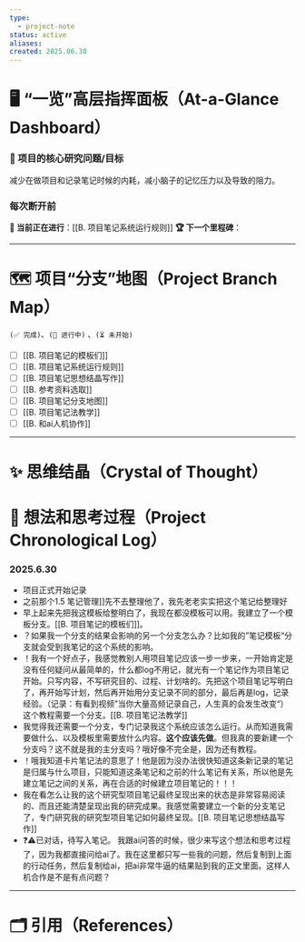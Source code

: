 ```yaml
---
type:
  - project-note
status: active
aliases: 
created: 2025.06.30
---
```

#  🖥️ “一览”高层指挥面板（At-a-Glance Dashboard）
### 🎯 项目的核心研究问题/目标
减少在做项目和记录笔记时候的内耗，减小脑子的记忆压力以及导致的阻力。

### 每次断开前
**🚧 当前正在进行**：[[B. 项目笔记系统运行规则]]
**🏆 下一个里程碑**：

---

# 🗺️ 项目“分支”地图（Project Branch Map）
`(✅ 完成)`、`(🚧 进行中)` 、`(⏳ 未开始)`

- [ ] [[B. 项目笔记的模板们]]
- [ ] [[B. 项目笔记系统运行规则]]
- [ ] [[B. 项目笔记思想结晶写作]]
- [ ] [[B. 参考资料选取]]
- [ ] [[B. 项目笔记分支地图]]
- [ ] [[B. 项目笔记法教学]]
- [ ] [[B. 和ai人机协作]]

---
# ✨ 思维结晶（Crystal of Thought）


# 📜 想法和思考过程（Project Chronological Log）

### 2025.6.30
- 项目正式开始记录
- 之前那个1.5 笔记管理]]先不去整理他了，我先老老实实把这个笔记给整理好
- 早上起来先把我这模板给整明白了，我现在都没模板可以用。我建立了一个模板分支。[[B. 项目笔记的模板们]]。
- ？如果我一个分支的结果会影响的另一个分支怎么办？比如我的”笔记模板“分支就会受到我笔记的这个系统的影响。
- ！我有一个好点子，我感觉教别人用项目笔记应该一步一步来，一开始肯定是没有任何疑问从最简单的，什么都log不用记，就光有一个笔记作为项目笔记开始。只写内容，不写研究目的、过程、计划啥的。先把这个项目笔记写明白了，再开始写计划，然后再开始用分支记录不同的部分，最后再是log，记录经验。（记录：有看到视频”当你大量高频记录自己，人生真的会发生改变“）这个教程需要一个分支。[[B. 项目笔记法教学]]
- 我觉得我还需要一个分支，专门记录我这个系统应该怎么运行。从而知道我需要做什么、以及模板里需要放什么内容。**这个应该先做**。但我真的要新建一个分支吗？这不就是我的主分支吗？哦好像不完全是，因为还有教程。
- ！哦我知道卡片笔记法的意思了！他是因为没办法很快知道这条新记录的笔记是归属与什么项目，只能知道这条笔记和之前的什么笔记有关系，所以他是先建立笔记之间的关系，再在合适的时候建立项目笔记的！！！
- 我在看怎么让我的这个研究型项目笔记最终呈现出来的状态是非常容易阅读的、而且还能清楚呈现出我的研究成果。我感觉需要建立一个新的分支笔记了，专门研究我的研究型项目笔记如何最终呈现。[[B. 项目笔记思想结晶写作]]
- ❓⚠️已对话，待写入笔记。 我跟ai问答的时候，很少来写这个想法和思考过程了，因为我都直接问给ai了。我在这里都只写一些我的问题，然后复制到上面的行动任务，然后复制给ai，把ai非常牛逼的结果贴到我的正文里面。这样人机合作是不是有点问题？

---
# 🗂️ 引用（References）

[^1]: 



